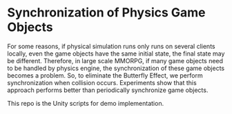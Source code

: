 # Synchronization of Physics Game Objects

For some reasons, if physical simulation runs only runs on several clients locally, even the game objects have the same initial state, the final state may be different. Therefore, in large scale MMORPG, if many game objects need to be handled by physics engine, the synchronization of these game objects becomes a problem. So, to eliminate the Butterfly Effect, we perform synchronization when collision occurs. Experiments show that this approach performs better than periodically synchronize game objects.

This repo is the Unity scripts for demo implementation.
